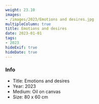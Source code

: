 ```yaml
---
weight: 23.10
images:
- /images/2023/Emotions and desires.jpg
multipleColumn: true
title: Emotions and desires
date: 2023-01-01
tags:
- 2023
hideExif: true
hideDate: true
---
```


### Info

- Title: Emotions and desires
- Year: 2023
- Medium: Oil on canvas
- Size: 80 x 60 cm
